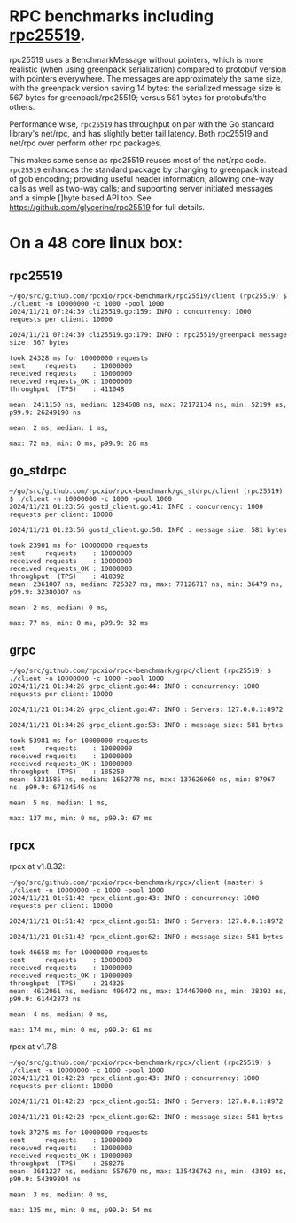 # RPC benchmarks including [rpc25519](https://github.com/glycerine/rpc25519).

rpc25519 uses a BenchmarkMessage without pointers,
which is more realistic (when using greenpack serialization) compared 
to protobuf version with pointers everywhere. The messages are 
approximately the same size, with the greenpack version saving 14 bytes: 
the serialized message size is 567 bytes for greenpack/rpc25519; 
versus 581 bytes for protobufs/the others.

Performance wise, `rpc25519` has throughput on par with the Go standard library's 
net/rpc, and has slightly better tail latency. Both rpc25519 and
net/rpc over perform other rpc packages.

This makes some sense as rpc25519 reuses most of the net/rpc code.
`rpc25519` enhances the standard package by changing to greenpack 
instead of gob encoding; providing useful header information;
allowing one-way calls as well as two-way calls; and supporting 
server initiated messages and a simple []byte based API too.
See https://github.com/glycerine/rpc25519 for full details.

On a 48 core linux box:
====================

rpc25519
--------
~~~
~/go/src/github.com/rpcxio/rpcx-benchmark/rpc25519/client (rpc25519) $ ./client -n 10000000 -c 1000 -pool 1000
2024/11/21 07:24:39 cli25519.go:159: INFO : concurrency: 1000
requests per client: 10000

2024/11/21 07:24:39 cli25519.go:179: INFO : rpc25519/greenpack message size: 567 bytes

took 24328 ms for 10000000 requests
sent     requests    : 10000000
received requests    : 10000000
received requests_OK : 10000000
throughput  (TPS)    : 411048

mean: 2411150 ns, median: 1284608 ns, max: 72172134 ns, min: 52199 ns, p99.9: 26249190 ns

mean: 2 ms, median: 1 ms, 

max: 72 ms, min: 0 ms, p99.9: 26 ms
~~~


go_stdrpc
---------
~~~
~/go/src/github.com/rpcxio/rpcx-benchmark/go_stdrpc/client (rpc25519) $ ./client -n 10000000 -c 1000 -pool 1000
2024/11/21 01:23:56 gostd_client.go:41: INFO : concurrency: 1000
requests per client: 10000

2024/11/21 01:23:56 gostd_client.go:50: INFO : message size: 581 bytes

took 23901 ms for 10000000 requests
sent     requests    : 10000000
received requests    : 10000000
received requests_OK : 10000000
throughput  (TPS)    : 418392
mean: 2361007 ns, median: 725327 ns, max: 77126717 ns, min: 36479 ns, p99.9: 32380807 ns

mean: 2 ms, median: 0 ms, 

max: 77 ms, min: 0 ms, p99.9: 32 ms
~~~


grpc
----
~~~
~/go/src/github.com/rpcxio/rpcx-benchmark/grpc/client (rpc25519) $ ./client -n 10000000 -c 1000 -pool 1000
2024/11/21 01:34:26 grpc_client.go:44: INFO : concurrency: 1000
requests per client: 10000

2024/11/21 01:34:26 grpc_client.go:47: INFO : Servers: 127.0.0.1:8972

2024/11/21 01:34:26 grpc_client.go:53: INFO : message size: 581 bytes

took 53981 ms for 10000000 requests
sent     requests    : 10000000
received requests    : 10000000
received requests_OK : 10000000
throughput  (TPS)    : 185250
mean: 5331585 ns, median: 1652778 ns, max: 137626060 ns, min: 87967 ns, p99.9: 67124546 ns

mean: 5 ms, median: 1 ms, 

max: 137 ms, min: 0 ms, p99.9: 67 ms
~~~

rpcx
----
rpcx at v1.8.32:
~~~
~/go/src/github.com/rpcxio/rpcx-benchmark/rpcx/client (master) $ ./client -n 10000000 -c 1000 -pool 1000
2024/11/21 01:51:42 rpcx_client.go:43: INFO : concurrency: 1000
requests per client: 10000

2024/11/21 01:51:42 rpcx_client.go:51: INFO : Servers: 127.0.0.1:8972

2024/11/21 01:51:42 rpcx_client.go:62: INFO : message size: 581 bytes

took 46658 ms for 10000000 requests
sent     requests    : 10000000
received requests    : 10000000
received requests_OK : 10000000
throughput  (TPS)    : 214325
mean: 4612061 ns, median: 496472 ns, max: 174467900 ns, min: 38393 ns, p99.9: 61442873 ns

mean: 4 ms, median: 0 ms, 

max: 174 ms, min: 0 ms, p99.9: 61 ms
~~~

rpcx at v1.7.8:
~~~
~/go/src/github.com/rpcxio/rpcx-benchmark/rpcx/client (rpc25519) $ ./client -n 10000000 -c 1000 -pool 1000
2024/11/21 01:42:23 rpcx_client.go:43: INFO : concurrency: 1000
requests per client: 10000

2024/11/21 01:42:23 rpcx_client.go:51: INFO : Servers: 127.0.0.1:8972

2024/11/21 01:42:23 rpcx_client.go:62: INFO : message size: 581 bytes

took 37275 ms for 10000000 requests
sent     requests    : 10000000
received requests    : 10000000
received requests_OK : 10000000
throughput  (TPS)    : 268276
mean: 3681227 ns, median: 557679 ns, max: 135436762 ns, min: 43893 ns, p99.9: 54399804 ns

mean: 3 ms, median: 0 ms, 

max: 135 ms, min: 0 ms, p99.9: 54 ms
~~~
